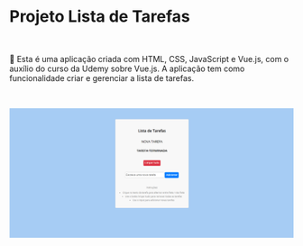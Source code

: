 # Projeto Lista de Tarefas
<br>

<p> 🚀 Esta é uma aplicação criada com HTML, CSS, JavaScript e Vue.js, com o auxílio do curso da Udemy sobre Vue.js. A aplicação tem como funcionalidade criar e gerenciar a lista de tarefas. </p>

<br>

![foto do projeto](https://github.com/victorsantanna/Lista-de-Tarefas/blob/main/.vscode/img/image.png)
